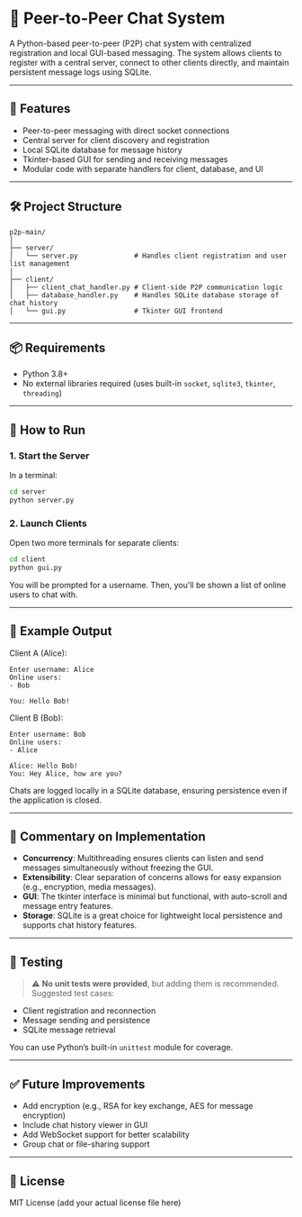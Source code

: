 
# 📨 Peer-to-Peer Chat System

A Python-based peer-to-peer (P2P) chat system with centralized registration and local GUI-based messaging. The system allows clients to register with a central server, connect to other clients directly, and maintain persistent message logs using SQLite.

---

## 🚀 Features

- Peer-to-peer messaging with direct socket connections
- Central server for client discovery and registration
- Local SQLite database for message history
- Tkinter-based GUI for sending and receiving messages
- Modular code with separate handlers for client, database, and UI

---

## 🛠️ Project Structure

```
p2p-main/
│
├── server/
│   └── server.py              # Handles client registration and user list management
│
├── client/
│   ├── client_chat_handler.py # Client-side P2P communication logic
│   ├── database_handler.py    # Handles SQLite database storage of chat history
│   └── gui.py                 # Tkinter GUI frontend
```

---

## 📦 Requirements

- Python 3.8+
- No external libraries required (uses built-in `socket`, `sqlite3`, `tkinter`, `threading`)

---

## 🧪 How to Run

### 1. Start the Server
In a terminal:
```bash
cd server
python server.py
```

### 2. Launch Clients
Open two more terminals for separate clients:
```bash
cd client
python gui.py
```
You will be prompted for a username. Then, you'll be shown a list of online users to chat with.

---

## 💬 Example Output

Client A (Alice):
```
Enter username: Alice
Online users:
- Bob

You: Hello Bob!
```

Client B (Bob):
```
Enter username: Bob
Online users:
- Alice

Alice: Hello Bob!
You: Hey Alice, how are you?
```

Chats are logged locally in a SQLite database, ensuring persistence even if the application is closed.

---

## 🧠 Commentary on Implementation

- **Concurrency**: Multithreading ensures clients can listen and send messages simultaneously without freezing the GUI.
- **Extensibility**: Clear separation of concerns allows for easy expansion (e.g., encryption, media messages).
- **GUI**: The tkinter interface is minimal but functional, with auto-scroll and message entry features.
- **Storage**: SQLite is a great choice for lightweight local persistence and supports chat history features.

---

## 🔬 Testing

> ⚠️ **No unit tests were provided**, but adding them is recommended. Suggested test cases:
- Client registration and reconnection
- Message sending and persistence
- SQLite message retrieval

You can use Python’s built-in `unittest` module for coverage.

---

## ✅ Future Improvements

- Add encryption (e.g., RSA for key exchange, AES for message encryption)
- Include chat history viewer in GUI
- Add WebSocket support for better scalability
- Group chat or file-sharing support

---

## 📄 License

MIT License (add your actual license file here)
